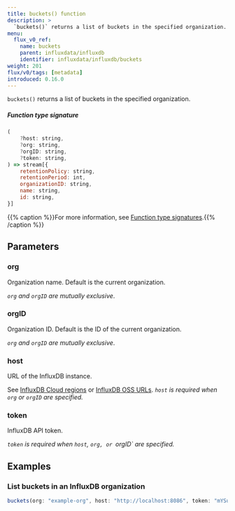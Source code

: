 ```yaml
---
title: buckets() function
description: >
  `buckets()` returns a list of buckets in the specified organization.
menu:
  flux_v0_ref:
    name: buckets
    parent: influxdata/influxdb
    identifier: influxdata/influxdb/buckets
weight: 201
flux/v0/tags: [metadata]
introduced: 0.16.0
---
```


<!------------------------------------------------------------------------------

IMPORTANT: This page was generated from comments in the Flux source code. Any
edits made directly to this page will be overwritten the next time the
documentation is generated. 

To make updates to this documentation, update the function comments above the
function definition in the Flux source code:

https://github.com/influxdata/flux/blob/master/stdlib/influxdata/influxdb/influxdb.flux#L368-L379

Contributing to Flux: https://github.com/influxdata/flux#contributing
Fluxdoc syntax: https://github.com/influxdata/flux/blob/master/docs/fluxdoc.md

------------------------------------------------------------------------------->

`buckets()` returns a list of buckets in the specified organization.



##### Function type signature

```js
(
    ?host: string,
    ?org: string,
    ?orgID: string,
    ?token: string,
) => stream[{
    retentionPolicy: string,
    retentionPeriod: int,
    organizationID: string,
    name: string,
    id: string,
}]
```

{{% caption %}}For more information, see [Function type signatures](/flux/v0/function-type-signatures/).{{% /caption %}}

## Parameters

### org

Organization name. Default is the current organization.

_`org` and `orgID` are mutually exclusive_.

### orgID

Organization ID. Default is the ID of the current organization.

_`org` and `orgID` are mutually exclusive_.

### host

URL of the InfluxDB instance.

See [InfluxDB Cloud regions](/influxdb/cloud/reference/regions/)
or [InfluxDB OSS URLs](/influxdb/latest/reference/urls/).
_`host` is required when `org` or `orgID` are specified._

### token

InfluxDB API token.

_`token` is required when `host`, `org, or `orgID` are specified._


## Examples

### List buckets in an InfluxDB organization

```js
buckets(org: "example-org", host: "http://localhost:8086", token: "mYSuP3rSecR37t0k3N")

```

